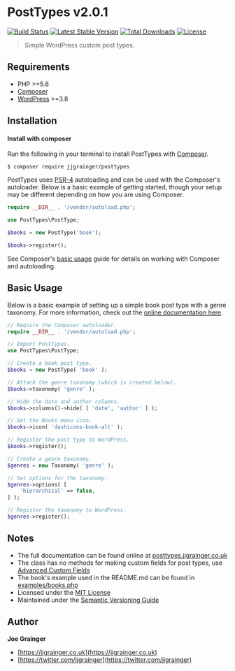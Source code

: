 # PostTypes v2.0.1

[![Build Status](https://flat.badgen.net/travis/jjgrainger/PostTypes?label=build)](https://travis-ci.org/jjgrainger/PostTypes) [![Latest Stable Version](https://flat.badgen.net/github/release/jjgrainger/PostTypes/stable)](https://packagist.org/packages/jjgrainger/posttypes) [![Total Downloads](https://flat.badgen.net/packagist/dt/jjgrainger/PostTypes)](https://packagist.org/packages/jjgrainger/posttypes) [![License](https://flat.badgen.net/github/license/jjgrainger/PostTypes)](https://packagist.org/packages/jjgrainger/posttypes)

> Simple WordPress custom post types.

## Requirements

* PHP >=5.6
* [Composer](https://getcomposer.org/)
* [WordPress](https://wordpress.org) >=3.8

## Installation

#### Install with composer

Run the following in your terminal to install PostTypes with [Composer](https://getcomposer.org/).

```
$ composer require jjgrainger/posttypes
```

PostTypes uses [PSR-4](https://www.php-fig.org/psr/psr-4/) autoloading and can be used with the Composer's autoloader. Below is a basic example of getting started, though your setup may be different depending on how you are using Composer.

```php
require __DIR__ . '/vendor/autoload.php';

use PostTypes\PostType;

$books = new PostType('book');

$books->register();
```

See Composer's [basic usage](https://getcomposer.org/doc/01-basic-usage.md#autoloading) guide for details on working with Composer and autoloading.

## Basic Usage

Below is a basic example of setting up a simple book post type with a genre taxonomy. For more information, check out the [online documentation here](https://posttypes.jjgrainger.co.uk).

```php
// Require the Composer autoloader.
require __DIR__ . '/vendor/autoload.php';

// Import PostTypes.
use PostTypes\PostType;

// Create a book post type.
$books = new PostType( 'book' );

// Attach the genre taxonomy (which is created below).
$books->taxonomy( 'genre' );

// Hide the date and author columns.
$books->columns()->hide( [ 'date', 'author' ] );

// Set the Books menu icon.
$books->icon( 'dashicons-book-alt' );

// Register the post type to WordPress.
$books->register();

// Create a genre taxonomy.
$genres = new Taxonomy( 'genre' );

// Set options for the taxonomy.
$genres->options( [
    'hierarchical' => false,
] );

// Register the taxonomy to WordPress.
$genres->register();
```

## Notes

* The full documentation can be found online at [posttypes.jjgrainger.co.uk](https://posttypes.jjgrainger.co.uk)
* The class has no methods for making custom fields for post types, use [Advanced Custom Fields](https://advancedcustomfields.com)
* The book's example used in the README.md can be found in [examples/books.php](examples/books.php)
* Licensed under the [MIT License](https://github.com/jjgrainger/wp-posttypes/blob/master/LICENSE)
* Maintained under the [Semantic Versioning Guide](https://semver.org)

## Author

**Joe Grainger**

* [https://jjgrainger.co.uk](https://jjgrainger.co.uk)
* [https://twitter.com/jjgrainger](https://twitter.com/jjgrainger)
